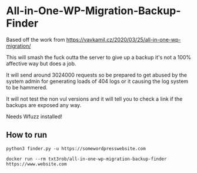 # All-in-One-WP-Migration-Backup-Finder


Based off the work from https://vavkamil.cz/2020/03/25/all-in-one-wp-migration/

This will smash the fuck outta the server to give up a backup it's not a 100% affective way but does a job.

It will send around 3024000 requests so be prepared to get abused by the system admin for generating loads of 404 logs or it causing the log system to be hammered.

It will not test the non vul versions and it will tell you to check a link if the backups are exposed any way.


Needs Wfuzz installed!

How to run
---

```
python3 finder.py -u https://somewordpresswebsite.com
```

```
docker run --rm txt3rob/all-in-one-wp-migration-backup-finder https://www.website.com
```
